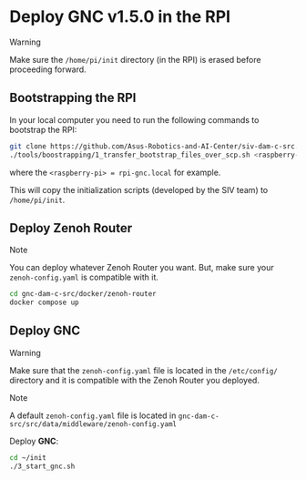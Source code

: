 # Deploy GNC v1.5.0 in the RPI

> [!Warning]
> Make sure the `/home/pi/init` directory (in the RPI) is erased before proceeding forward. 

## Bootstrapping the RPI

In your local computer you need to run the following commands to bootstrap the RPI:

```bash
git clone https://github.com/Asus-Robotics-and-AI-Center/siv-dam-c-src.git
./tools/boostrapping/1_transfer_bootstrap_files_over_scp.sh <raspberry-pi>
```

where the `<raspberry-pi> = rpi-gnc.local` for example. 

This will copy the initialization scripts (developed by the SIV team) to `/home/pi/init`.
## Deploy Zenoh Router

> [!Note]
> You can deploy whatever Zenoh Router you want. But, make sure your `zenoh-config.yaml` is compatible with it.


```bash
cd gnc-dam-c-src/docker/zenoh-router
docker compose up
```

## Deploy GNC

> [!Warning]
> Make sure that the `zenoh-config.yaml` file is located in the `/etc/config/` directory and it is compatible with the Zenoh Router you deployed.

> [!Note]
> A default `zenoh-config.yaml` file is located in `gnc-dam-c-src/src/data/middleware/zenoh-config.yaml`

Deploy **GNC**:

```bash
cd ~/init
./3_start_gnc.sh
```
